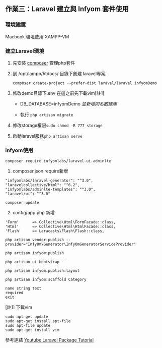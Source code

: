 ## 作業三：Laravel 建立與 Infyom 套件使用

### 環境建置
Macbook 環境使用 XAMPP-VM

### 建立Laravel環境

1. 先安裝 [composer](https://getcomposer.org/download/) 管理php套件

2. 到 /opt/lampp/htdocs/ 目錄下創建 laravel專案

      `composer create-project --prefer-dist laravel/laravel infyomDemo`

3. 修改demo目錄下.env 在這之前先下載vim[註1]

      - DB_DATABASE=infyomDemo  *並新增同名數據庫*

      - 執行 `php artisan migrate`

4. 修改storage權限`sudo chmod -R 777 storage`

5. 啟動laravel服務`php artisan serve`

### infyom使用

`composer require infyomlabs/laravel-ui-adminlte`

1. composer.json require新增 

```
"infyomlabs/laravel-generator": "^3.0",
"laravelcollective/html": "^6.2",
"infyomlabs/adminlte-templates": "^3.0",
"laravel/ui": "^3.0"
```

`composer update`


2. config/app.php 新增 

```
'Form'      => Collective\Html\FormFacade::class,
'Html'      => Collective\Html\HtmlFacade::class,
'Flash'     => Laracasts\Flash\Flash::class,
```

`php artisan vendor:publish --provider="InfyOm\Generator\InfyOmGeneratorServiceProvider"`

`php artisan infyom:publish`

`php artisan ui bootstrap --`

`php artisan infyom.publish:layout `

`php artisan infyom:scaffold Category`

```
name string text
required
exit
```

[註1] 下載vim
```
sudo apt-get update
sudo apt-get install apt-file
sudo apt-file update
sudo apt-get install vim
```
參考連結 [Youtube Laravel Package Tutorial](https://youtu.be/-V6RUmAXMEA)
